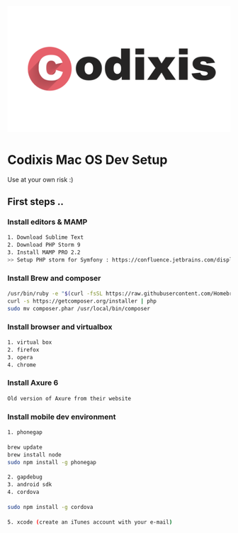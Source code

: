 # ![codixis](media/codixis.png)

Codixis Mac OS Dev Setup 
========
Use at your own risk :) 

## First steps ..
### Install editors & MAMP
``` bash
1. Download Sublime Text 
2. Download PHP Storm 9
3. Install MAMP PRO 2.2
>> Setup PHP storm for Symfony : https://confluence.jetbrains.com/display/PhpStorm/Getting+Started+-+Symfony+Development+using+PhpStorm
```

### Install Brew and composer 
``` bash
/usr/bin/ruby -e "$(curl -fsSL https://raw.githubusercontent.com/Homebrew/install/master/install)"
curl -s https://getcomposer.org/installer | php
sudo mv composer.phar /usr/local/bin/composer
```

### Install browser and virtualbox 
``` bash
1. virtual box 
2. firefox
3. opera
4. chrome 
```

### Install Axure 6 
``` bash
Old version of Axure from their website 
```

### Install mobile dev environment 
``` bash
1. phonegap

brew update
brew install node
sudo npm install -g phonegap

2. gapdebug
3. android sdk
4. cordova

sudo npm install -g cordova

5. xcode (create an iTunes account with your e-mail) 

```

